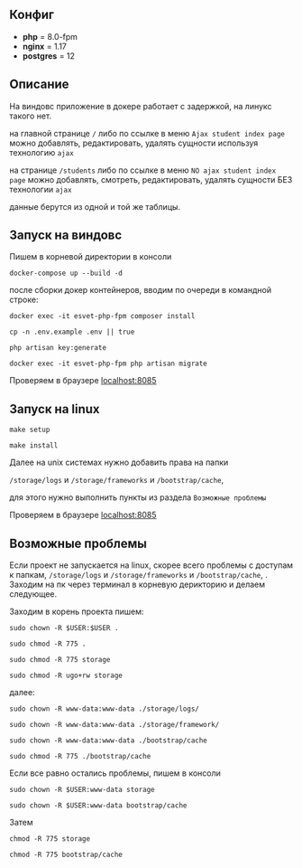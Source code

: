 ## Конфиг
* **php** = 8.0-fpm
* **nginx** = 1.17
* **postgres** = 12

## Описание
На виндовс приложение в докере работает с задержкой, на линукс такого нет.

на главной странице `/` либо по ссылке в меню `Ajax student index page` можно добавлять, редактировать, 
удалять сущности используя технологию `ajax`

на странице `/students` либо по ссылке в меню `NO ajax student index page` можно добавлять, смотреть, 
редактировать, удалять сущности БЕЗ технологии `ajax`

данные берутся из одной и той же таблицы. 

## Запуск на виндовс
Пишем в корневой директории в консоли

`docker-compose up --build -d`

после сборки докер контейнеров, вводим по очереди в командной строке:

`docker exec -it esvet-php-fpm composer install`

`cp -n .env.example .env || true`

`php artisan key:generate`

`docker exec -it esvet-php-fpm php artisan migrate`


Проверяем в браузере [localhost:8085](http://localhost:8085/)


## Запуск на linux

`make setup`

`make install`


Далее на unix системах нужно добавить права на папки

`/storage/logs` и `/storage/frameworks` и `/bootstrap/cache`,

для этого нужно выполнить пункты из раздела `Возможные проблемы`

Проверяем в браузере [localhost:8085](http://localhost:8085/)

## Возможные проблемы

Если проект не запускается на linux, скорее всего проблемы с доступам к папкам,
`/storage/logs` и `/storage/frameworks` и `/bootstrap/cache`, .
Заходим на пк через терминал в корневую дерикторию и делаем следующее.


Заходим в корень проекта пишем:

`sudo chown -R $USER:$USER .`

`sudo chmod -R 775 .`

`sudo chmod -R 775 storage`

`sudo chmod -R ugo+rw storage`

далее:

`sudo chown -R www-data:www-data ./storage/logs/`

`sudo chown -R www-data:www-data ./storage/framework/`

`sudo chown -R www-data:www-data ./bootstrap/cache`

`sudo chmod -R 775 ./bootstrap/cache`

Если все равно остались проблемы, пишем в консоли

`sudo chown -R $USER:www-data storage`

`sudo chown -R $USER:www-data bootstrap/cache`

Затем

`chmod -R 775 storage`

`chmod -R 775 bootstrap/cache`


